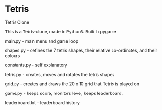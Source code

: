 # Tetris
Tetris Clone

This is a Tetris-clone, made in Python3. Built in pygame

main.py - main menu and game loop

shapes.py - defines the 7 tetris shapes, their relative co-ordinates, and their colours

constants.py - self explanatory

tetris.py - creates, moves and rotates the tetris shapes

grid.py - creates and draws the 20 x 10 grid that Tetris is played on

game.py - keeps score, monitors level, keeps leaderboard.

leaderboard.txt - leaderboard history
